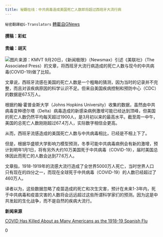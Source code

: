 ```yaml
---
title: 秘翻在线：中共病毒造成美国死亡人数即将超过西班牙大流行病
---
```

`秘密翻譯組G-Translators` [轉載自GNews](https://gnews.org/zh-hans/1545575/)

####  撰稿：彩虹

#### 责编：胡天       
![](https://assets.gnews.org/wp-content/uploads/2021/09/image-273.png)图片来源：KMVT
9月20日，《新闻极限》（Newsmax）引述《美联社》（The Associated Press）的文章，将西班牙大流行病造成的死亡人数与现今的中共病毒(COVID-19)做了比较。

文章说，西班牙流感在美国的死亡人数是一个粗略的猜测，因为当时的记录并不完整，而且对该疾病原因的科学认识不足。但来自美国疾病控制和预防中心（CDC）的数据是67.5万人。

根据约翰·霍普金斯大学（Johns Hopkins University）收集的数据，虽然由中共病毒变种德尔塔（Delta）病毒造成的新感染病例激增可能已经达到顶峰，但美国的死亡人数仍然平均每天超过1900人，是3月初以来的最高水平。截至周一中午，美国的总死亡人数刚刚超过67.4万人，实际数字相信会更高。

从而，西班牙流感造成的美国死亡人数与中共病毒相比，已经是不相上下了。

但是，根据华盛顿大学影响力模型预测，冬季可能中共病毒病例会有新的激增，预计到明年1月1日，将有另外大约10万美国死于中共病毒（COVID-19），届时美国总体因此而死亡的人数会达到77.6万人。

文章指，1918-1919年的流感大流行造成了全世界5000万人死亡，当时世界人口只有现在的四分之一，而现在全球死于中共病毒（COVID-19）的人数已经超过了460万人。

译者以为，这些数据忽略了疫苗造成的死亡和次生灾害，预计在未来1-3年内，死于中共病毒和疫苗灾害的人数将会远远超过这些所谓科学家们的预测。因为这是中共发起的生化战争，而不是自然的疾病大流行。

**新闻来源**

[COVID Has Killed About as Many Americans as the 1918-19 Spanish Flu](https://www.newsmax.com/newsfront/covid-killed-as-many-spanish-flue/2021/09/20/id/1037218/)

0

